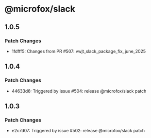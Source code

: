 # @microfox/slack

## 1.0.5

### Patch Changes

- 1fdfff5: Changes from PR #507: vwjt_slack_package_fix_june_2025

## 1.0.4

### Patch Changes

- 44633d6: Triggered by issue #504: release @microfox/slack patch

## 1.0.3

### Patch Changes

- e2c7d07: Triggered by issue #502: release @microfox/slack patch
